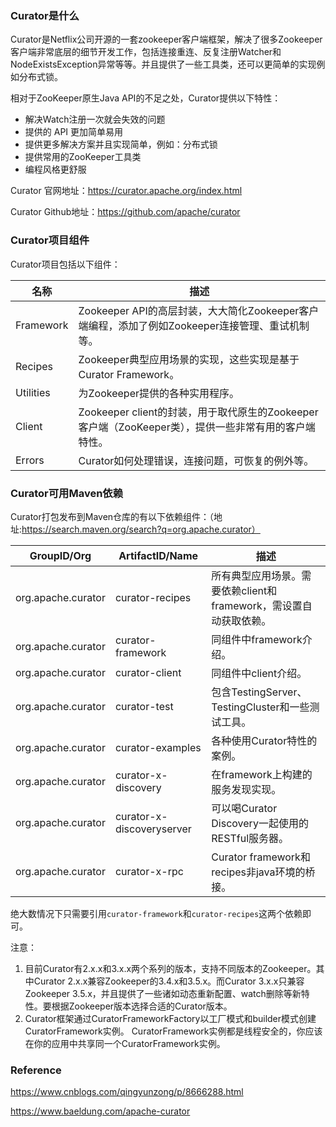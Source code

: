 ### Curator是什么

Curator是Netflix公司开源的一套zookeeper客户端框架，解决了很多Zookeeper客户端非常底层的细节开发工作，包括连接重连、反复注册Watcher和NodeExistsException异常等等。并且提供了一些工具类，还可以更简单的实现例如分布式锁。

相对于ZooKeeper原生Java API的不足之处，Curator提供以下特性：
* 解决Watch注册一次就会失效的问题
* 提供的 API 更加简单易用
* 提供更多解决方案并且实现简单，例如：分布式锁
* 提供常用的ZooKeeper工具类
* 编程风格更舒服

Curator 官网地址：https://curator.apache.org/index.html

Curator Github地址：https://github.com/apache/curator

### Curator项目组件
Curator项目包括以下组件：

| 名称        | 	描述                                                                  |
|-----------|----------------------------------------------------------------------|
| Framework | 	Zookeeper API的高层封装，大大简化Zookeeper客户端编程，添加了例如Zookeeper连接管理、重试机制等。     |
| Recipes   | 	Zookeeper典型应用场景的实现，这些实现是基于Curator Framework。                        |
| Utilities | 	为Zookeeper提供的各种实用程序。                                                |
| Client    | 	Zookeeper client的封装，用于取代原生的Zookeeper客户端（ZooKeeper类），提供一些非常有用的客户端特性。 |
| Errors    | 	Curator如何处理错误，连接问题，可恢复的例外等。                                         |

### Curator可用Maven依赖
Curator打包发布到Maven仓库的有以下依赖组件：（地址:https://search.maven.org/search?q=org.apache.curator）

| GroupID/Org        | 	ArtifactID/Name           | 	描述                                      |
|--------------------|----------------------------|------------------------------------------|
| org.apache.curator | 	curator-recipes	          | 所有典型应用场景。需要依赖client和framework，需设置自动获取依赖。 |
| org.apache.curator | 	curator-framework         | 	同组件中framework介绍。                        |
| org.apache.curator | 	curator-client            | 	同组件中client介绍。                           |
| org.apache.curator | 	curator-test              | 	包含TestingServer、TestingCluster和一些测试工具。  |
| org.apache.curator | 	curator-examples          | 	各种使用Curator特性的案例。                       |
| org.apache.curator | 	curator-x-discovery       | 	在framework上构建的服务发现实现。                   |
| org.apache.curator | 	curator-x-discoveryserver | 	可以喝Curator Discovery一起使用的RESTful服务器。    |
| org.apache.curator | 	curator-x-rpc             | 	Curator framework和recipes非java环境的桥接。    |

绝大数情况下只需要引用`curator-framework`和`curator-recipes`这两个依赖即可。

注意：
1. 目前Curator有2.x.x和3.x.x两个系列的版本，支持不同版本的Zookeeper。其中Curator 2.x.x兼容Zookeeper的3.4.x和3.5.x。而Curator 3.x.x只兼容Zookeeper 3.5.x，并且提供了一些诸如动态重新配置、watch删除等新特性。要根据Zookeeper版本选择合适的Curator版本。
2. Curator框架通过CuratorFrameworkFactory以工厂模式和builder模式创建CuratorFramework实例。 CuratorFramework实例都是线程安全的，你应该在你的应用中共享同一个CuratorFramework实例。

### Reference
https://www.cnblogs.com/qingyunzong/p/8666288.html

https://www.baeldung.com/apache-curator